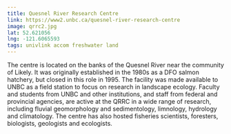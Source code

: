 ```yaml
---
title: Quesnel River Research Centre
link: https://www2.unbc.ca/quesnel-river-research-centre
image: qrrc2.jpg
lat: 52.621056
lng: -121.6065593
tags: univlink accom freshwater land
---
```


The centre is located on the banks of the Quesnel River near the community of Likely. It was originally established in
the 1980s as a DFO salmon hatchery, but closed in this role in 1995. The facility was made available to UNBC as a field
station to focus on research in landscape ecology. Faculty and students from UNBC and other institutions, and staff from
federal and provincial agencies, are active at the QRRC in a wide range of research, including fluvial geomorphology and
sedimentology, limnology, hydrology and climatology. The centre has also hosted fisheries scientists, foresters,
biologists, geologists and ecologists.
